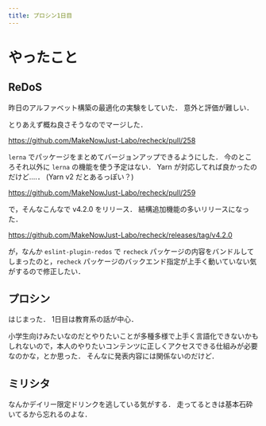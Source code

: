 ```yaml
---
title: プロシン1日目
---
```


# やったこと

## ReDoS

昨日のアルファベット構築の最適化の実験をしていた．
意外と評価が難しい．

とりあえず概ね良さそうなのでマージした．

<https://github.com/MakeNowJust-Labo/recheck/pull/258>

`lerna` でパッケージをまとめてバージョンアップできるようにした．
今のところそれ以外に `lerna` の機能を使う予定はない．
Yarn が対応してれば良かったのだけど‥‥．
(Yarn v2 だとあるっぽい？)

<https://github.com/MakeNowJust-Labo/recheck/pull/259>

で，そんなこんなで v4.2.0 をリリース．
結構追加機能の多いリリースになった．

<https://github.com/MakeNowJust-Labo/recheck/releases/tag/v4.2.0>

が，なんか `eslint-plugin-redos` で `recheck` パッケージの内容をバンドルしてしまったのと，`recheck` パッケージのバックエンド指定が上手く動いていない気がするので修正したい．

## プロシン

はじまった．
1日目は教育系の話が中心．

小学生向けみたいなのだとやりたいことが多種多様で上手く言語化できないかもしれないので，本人のやりたいコンテンツに正しくアクセスできる仕組みが必要なのかな，とか思った．
そんなに発表内容には関係ないのだけど．

## ミリシタ

なんかデイリー限定ドリンクを逃している気がする．
走ってるときは基本石砕いてるから忘れるのよな．
